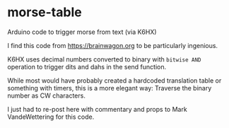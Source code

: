 # morse-table
Arduino code to trigger morse from text (via K6HX)

I find this code from https://brainwagon.org to be particularly ingenious.

K6HX uses decimal numbers converted to binary with `bitwise AND` operation to trigger dits and dahs in the send function.

While most would have probably created a hardcoded translation table or something with timers, this is a more elegant way: Traverse the binary number as CW characters.

I just had to re-post here with commentary and props to Mark VandeWettering for this code.
